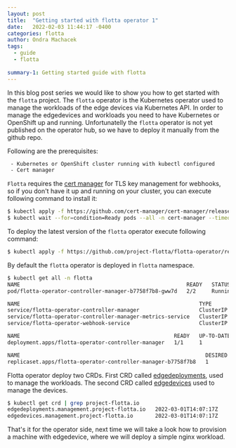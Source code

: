 ```yaml
---
layout: post
title:  "Getting started with flotta operator 1"
date:   2022-02-03 11:44:17 -0400
categories: flotta
author: Ondra Machacek
tags:
  - guide
  - flotta
  
summary-1: Getting started guide with flotta
---
```

In this blog post series we would like to show you how to get started with the `flotta` project.
The `flotta` operator is the Kubernetes operator used to manage the workloads of the edge devices via
Kubernetes API. In order to manage the edgedevices and workloads you need to have Kubernetes or OpenShift up and
running. Unfortunatelly the `flotta` operator is not yet published on the operator hub, so we have to deploy it manually from the github repo.

Following are the prerequisites:

```bash
 - Kubernetes or OpenShift cluster running with kubectl configured
 - Cert manager
```

`Flotta` requires the [cert manager](https://cert-manager.io/docs/) for TLS key management for webhooks, so if you don't have it up and running on your cluster,
you can execute following command to install it:

```bash
$ kubectl apply -f https://github.com/cert-manager/cert-manager/releases/download/v1.7.1/cert-manager.yaml
$ kubectl wait --for=condition=Ready pods --all -n cert-manager --timeout=60s
```

To deploy the latest version of the `flotta` operator execute following command:

```bash
$ kubectl apply -f https://github.com/project-flotta/flotta-operator/releases/download/v0.0.1/flotta-operator.yaml
```

By default the `flotta` operator is deployed in `flotta` namespace.

```bash
$ kubectl get all -n flotta
NAME                                                     READY   STATUS    RESTARTS   AGE
pod/flotta-operator-controller-manager-b7758f7b8-gww7d   2/2     Running   0          18h

NAME                                                         TYPE        CLUSTER-IP       EXTERNAL-IP   PORT(S)             AGE
service/flotta-operator-controller-manager                   ClusterIP   10.103.155.185   <none>        8888/TCP,8043/TCP   18h
service/flotta-operator-controller-manager-metrics-service   ClusterIP   10.98.35.222     <none>        8443/TCP,8080/TCP   18h
service/flotta-operator-webhook-service                      ClusterIP   10.96.199.135    <none>        443/TCP             18h

NAME                                                 READY   UP-TO-DATE   AVAILABLE   AGE
deployment.apps/flotta-operator-controller-manager   1/1     1            1           18h

NAME                                                           DESIRED   CURRENT   READY   AGE
replicaset.apps/flotta-operator-controller-manager-b7758f7b8   1         1         1       18h
```

Flotta operator deploy two CRDs. First CRD called [edgedeployments](https://github.com/project-flotta/flotta-operator/blob/main/config/crd/bases/management.project-flotta.io_edgedeployments.yaml), used to manage the workloads. The second CRD called [edgedevices](https://github.com/project-flotta/flotta-operator/blob/main/config/crd/bases/management.project-flotta.io_edgedevices.yaml) used to manage the devices.

```bash
$ kubectl get crd | grep project-flotta.io
edgedeployments.management.project-flotta.io   2022-03-01T14:07:17Z
edgedevices.management.project-flotta.io       2022-03-01T14:07:17Z
```

That's it for the operator side, next time we will take a look how to provision a machine with edgedevice, where we will deploy a simple nginx workload.
